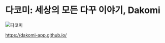 # 다코미: 세상의 모든 다꾸 이야기, Dakomi

![다코미](https://dakomi-app.github.io/assets/meta.png)

https://dakomi-app.github.io/
